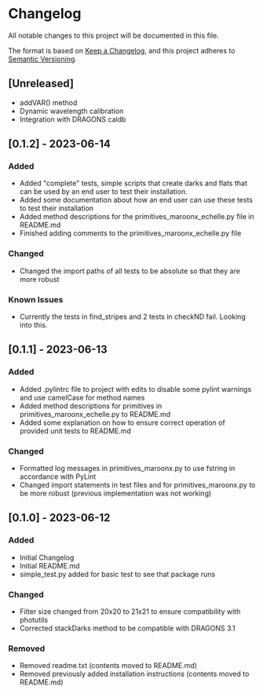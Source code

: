 # Changelog

All notable changes to this project will be documented in this file.

The format is based on [Keep a Changelog](https://keepachangelog.com/en/1.0.0/),
and this project adheres to [Semantic Versioning](https://semver.org/spec/v2.0.0.html).

## [Unreleased]

- addVAR() method
- Dynamic wavelength calibration
- Integration with DRAGONS caldb
## [0.1.2] - 2023-06-14

### Added

- Added "complete" tests, simple scripts that create darks and flats that can be used by an end user to test their 
installation.
- Added some documentation about how an end user can use these tests to test their installation
- Added method descriptions for the primitives_maroonx_echelle.py file in README.md
- Finished adding comments to the primitives_maroonx_echelle.py file
### Changed
- Changed the import paths of all tests to be absolute so that they are more robust

### Known Issues
- Currently the tests in find_stripes and 2 tests in checkND fail.  Looking into this.

## [0.1.1] - 2023-06-13

### Added

- Added .pylintrc file to project with edits to disable some pylint warnings and use camelCase for method names
- Added method descriptions for primitives in primitives_maroonx_echelle.py to README.md
- Added some explanation on how to ensure correct operation of provided unit tests to README.md

### Changed

- Formatted log messages in primitives_maroonx.py to use fstring in accordance with PyLint
- Changed import statements in test files and for primitives_maroonx.py to be more robust (previous implementation was not working)

## [0.1.0] - 2023-06-12

### Added

- Initial Changelog
- Initial README.md
- simple_test.py added for basic test to see that package runs

### Changed

- Filter size changed from 20x20 to 21x21 to ensure compatibility with photutils
- Corrected stackDarks method to be compatible with DRAGONS 3.1

### Removed

- Removed readme.txt (contents moved to README.md)
- Removed previously added installation instructions (contents moved to README.md)
